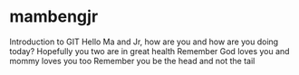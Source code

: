 # mambengjr
Introduction to GIT
Hello Ma and Jr, how are you and how are you doing today?
Hopefully you two are in great health
Remember God loves you and mommy loves you too
Remember you be the head and not the tail
